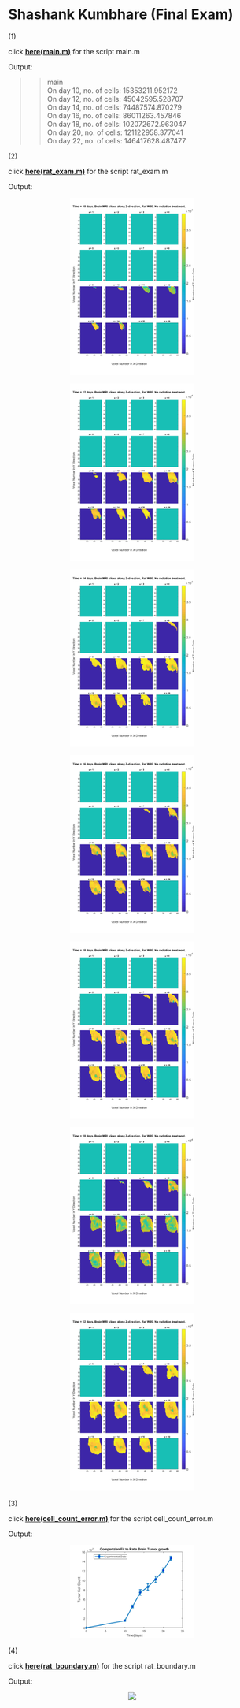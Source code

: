 # Shashank Kumbhare (Final Exam)  
  
(1)  
  
click [**here(main.m)**](src/main.m) for the script main.m  
  
Output:  
  
>> main  
On day 10, no. of cells: 15353211.952172   
On day 12, no. of cells: 45042595.528707   
On day 14, no. of cells: 74487574.870279   
On day 16, no. of cells: 86011263.457846   
On day 18, no. of cells: 102072672.963047   
On day 20, no. of cells: 121122958.377041   
On day 22, no. of cells: 146417628.487477   
    
(2)  
  
click [**here(rat_exam.m)**](src/rat_exam.m) for the script rat_exam.m  
   
Output:
   
<p align="center">
<img src=results/day10.png width="50%">  
</p> 

<p align="center">
<img src=results/day12.png width="50%">  
</p> 
 
<p align="center">
<img src=results/day14.png width="50%">  
</p> 
  
<p align="center">
<img src=results/day16.png width="50%">  
</p> 

<p align="center">
<img src=results/day18.png width="50%">  
</p> 

<p align="center">
<img src=results/day20.png width="50%">  
</p> 

<p align="center">
<img src=results/day22.png width="50%">  
</p> 
  
  
(3)  
  
click [**here(cell_count_error.m)**](src/cell_count_error.m) for the script cell_count_error.m  
  
Output:  
   
<p align="center">  
<img src=results/cell_count_error.png width="50%">  
</p>  
  
(4)  
  
click [**here(rat_boundary.m)**](rat_boundary.m) for the script rat_boundary.m  
  
Output:  
   
<p align="center">  
<img src=rat_boundary.png width="80%">  
</p>  




